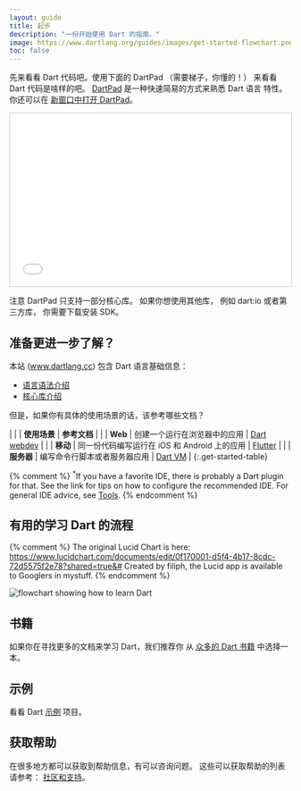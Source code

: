 ```yaml
---
layout: guide
title: 起步
description: "一份开始使用 Dart 的指南。"
image: https://www.dartlang.org/guides/images/get-started-flowchart.png
toc: false
---
```


先来看看 Dart 代码吧。使用下面的 DartPad （需要梯子，你懂的！） 来看看 Dart 代码是啥样的吧。
[DartPad](/tools/dartpad) 是一种快速简易的方式来熟悉 Dart 语言
特性。
你还可以在 <a href="http://dartpad.dartlang.org" target="_blank">新窗口中打开 DartPad</a>。

<iframe
src="{{site.custom.dartpad.embed-dart-prefix}}?horizontalRatio=70&verticalRatio=65"
    width="100%"
    height="310px"
    style="border: 1px solid #ccc;">
</iframe>

注意 DartPad 只支持一部分核心库。
如果你想使用其他库，
例如 dart:io 或者第三方库，
你需要下载安装 SDK。


<div class="get-started-table__text">
  <h2>准备更进一步了解？</h2>
  <p>
    本站 (<a href="/">www.dartlang.cc</a>) 包含
    Dart 语言基础信息：
  </p>
  <ul>
    <li><a href="/guides/language">语言语法介绍</a></li>
    <li><a href="/guides/libraries">核心库介绍</a></li>
  </ul>
  <p>
    但是，如果你有具体的使用场景的话，该参考哪些文档？
  </p>
</div>

| | | **使用场景** | **参考文档** |
| <i class="fa fa-code" aria-hidden="true"></i> | **Web** | 创建一个运行在浏览器中的应用 | <a href="{{site.webdev}}/guides/get-started" class="btn btn-primary no-automatic-external">Dart webdev</a> |
| <i class="fa fa-android" aria-hidden="true"></i> <i class="fa fa-apple" aria-hidden="true"></i> | **移动** | 同一份代码编写运行在 iOS 和 Android 上的应用 | <a href="https://flutter.io/getting-started/" class="btn btn-primary no-automatic-external">Flutter</a> |
| <i class="fa fa-terminal" aria-hidden="true"></i> | **服务器** | 编写命令行脚本或者服务器应用 | <a href="/tutorials/dart-vm/get-started" class="btn btn-primary">Dart VM</a> |
{:.get-started-table}

{% comment %}
<sup>*</sup>If you have a favorite IDE, there is probably a Dart plugin for that.
See the link for tips on how to configure the recommended IDE.
For general IDE advice, see [Tools](/tools).
{% endcomment %}

<div style='clear:right'></div>

## 有用的学习 Dart 的流程

{% comment %}
The original Lucid Chart is here:
https://www.lucidchart.com/documents/edit/0f170001-d5f4-4b17-8cdc-72d5575f2e78?shared=true&#
Created by filiph, the Lucid app is available to Googlers in mystuff.
{% endcomment %}

<object class="get-started-flowchart" type="image/svg+xml" data="images/get-started-flowchart.svg">
  <img src="images/get-started-flowchart.png" alt="flowchart showing how to learn Dart">
</object>

## 书籍

如果你在寻找更多的文档来学习 Dart，我们推荐你
从 [众多的 Dart 书籍](/resources/books) 中选择一本。

## 示例

看看 Dart [示例](/samples) 项目。

## 获取帮助

在很多地方都可以获取到帮助信息，有可以咨询问题。
这些可以获取帮助的列表请参考：
[社区和支持](/community)。

<div style='clear:right'></div>
